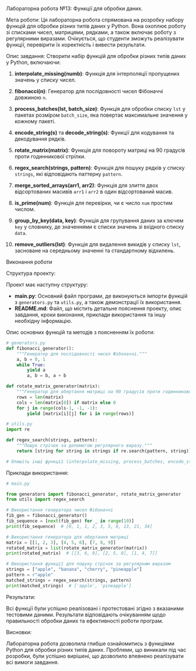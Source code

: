 Лабораторна робота №13: Функції для обробки даних.

Мета роботи:
Ця лабораторна робота спрямована на розробку набору функцій для обробки різних типів даних у Python. Вона охоплює роботу зі списками чисел, матрицями, рядками, а також включає роботу з регулярними виразами. Очікується, що студенти зможуть реалізувати функції, перевірити їх коректність і вивести результати.

Опис завдання:
Створити набір функцій для обробки різних типів даних у Python, включаючи:

1. **interpolate_missing(numb)**: Функція для інтерполяції пропущених значень у списку чисел.
   
2. **fibonacci(n)**: Генератор для послідовності чисел Фібоначчі довжиною `n`.
   
3. **process_batches(lst, batch_size)**: Функція для обробки списку `lst` у пакетах розміром `batch_size`, яка повертає максимальне значення у кожному пакеті.
   
4. **encode_string(s)** та **decode_string(s)**: Функції для кодування та декодування рядків.
   
5. **rotate_matrix(matrix)**: Функція для повороту матриці на 90 градусів проти годинникової стрілки.
   
6. **regex_search(strings, pattern)**: Функція для пошуку рядків у списку `strings`, які відповідають паттерну `pattern`.
   
7. **merge_sorted_arrays(arr1, arr2)**: Функція для злиття двох відсортованих масивів `arr1` і `arr2` в один відсортований масив.
   
8. **is_prime(num)**: Функція для перевірки, чи є число `num` простим числом.
   
9. **group_by_key(data, key)**: Функція для групування даних за ключем `key` у словнику, де значеннями є списки значень зі вхідного списку `data`.
   
10. **remove_outliers(lst)**: Функція для видалення викидів у списку `lst`, засноване на середньому значенні та стандартному відхилень.

Виконання роботи

Структура проекту:

Проект має наступну структуру:

- **main.py**: Основний файл програми, де виконуються імпорти функцій з `generators.py` та `utils.py`, а також демонстрації їх використання.
- **README.md**: Файл, що містить детальне пояснення проекту, опис завдання, кроки виконання, приклади використання та іншу необхідну інформацію.

Опис основних функцій та методів з поясненням їх роботи:

```python
# generators.py
def fibonacci_generator():
    """Генератор для послідовності чисел Фібоначчі."""
    a, b = 0, 1
    while True:
        yield a
        a, b = b, a + b

def rotate_matrix_generator(matrix):
    """Генератор для обертання матриці на 90 градусів проти годинникової стрілки."""
    rows = len(matrix)
    cols = len(matrix[0]) if matrix else 0
    for j in range(cols-1, -1, -1):
        yield [matrix[i][j] for i in range(rows)]

# utils.py
import re

def regex_search(strings, pattern):
    """Пошук стрічок за допомогою регулярного виразу."""
    return [string for string in strings if re.search(pattern, string)]

# Опишіть інші функції (interpolate_missing, process_batches, encode_string, decode_string, merge_sorted_arrays, is_prime, group_by_key, remove_outliers)
```

Приклади використання:

```python
# main.py

from generators import fibonacci_generator, rotate_matrix_generator
from utils import regex_search

# Використання генератора чисел Фібоначчі
fib_gen = fibonacci_generator()
fib_sequence = [next(fib_gen) for _ in range(10)]
print(fib_sequence)  # [0, 1, 1, 2, 3, 5, 8, 13, 21, 34]

# Використання генератора для обертання матриці
matrix = [[1, 2, 3], [4, 5, 6], [7, 8, 9]]
rotated_matrix = list(rotate_matrix_generator(matrix))
print(rotated_matrix)  # [[3, 6, 9], [2, 5, 8], [1, 4, 7]]

# Використання функції для пошуку стрічок за регулярним виразом
strings = ["apple", "banana", "cherry", "pineapple"]
pattern = r"apple"
matched_strings = regex_search(strings, pattern)
print(matched_strings)  # ['apple', 'pineapple']
```

Результати:

Всі функції були успішно реалізовані і протестовані згідно з вказаними тестовими даними. Результати відповідають очікуванням щодо правильності обробки даних та ефективності роботи програм.

Висновки:

Лабораторна робота дозволила глибше ознайомитись з функціями Python для обробки різних типів даних. Проблеми, що виникали під час розробки, були успішно вирішені, що дозволило впевнено реалізувати всі вимоги завдання.
